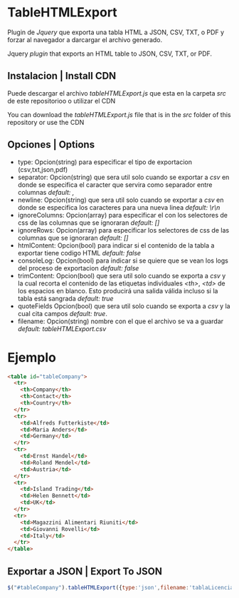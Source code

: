 # TableHTMLExport
Plugin de *Jquery* que exporta una tabla HTML a JSON, CSV, TXT, o PDF y forzar al navegador a darcargar el archivo generado.

Jquery *plugin* that exports an HTML table to JSON, CSV, TXT, or PDF.

## Instalacion | Install CDN

Puede descargar el archivo *tableHTMLExport.js* que esta en la carpeta *src* de este repositorioo o utilizar el CDN

You can download the *tableHTMLExport.js* file that is in the *src* folder of this repository or use the CDN

## Opciones | Options

- type: Opcion(string) para especificar el tipo de exportacion (csv,txt,json,pdf)
- separator: Opcion(string) que sera util solo cuando se exportar a *csv* en donde se especifica el caracter que servira como separador entre columnas *default: ,*
- newline: Opcion(string) que sera util solo cuando se exportar a *csv* en donde se especifica los caracteres para una nueva linea *default: \r\n*
- ignoreColumns: Opcion(array) para especificar el con los selectores de css de las columnas que se ignoraran *default: []*
- ignoreRows: Opcion(array) para especificar los selectores de css de las columnas que se ignoraran *default: []*
- htmlContent: Opcion(bool) para indicar si el contenido de la tabla a exportar tiene codigo HTML *default: false*
- consoleLog: Opcion(bool) para indicar si se quiere que se vean los logs del proceso de exportacion *default: false*
- trimContent: Opcion(bool) que sera util solo cuando se exporta a *csv* y la cual recorta el contenido de las etiquetas individuales *\<th>*, *\<td>*  de los espacios en blanco. Esto producirá una salida válida incluso si la tabla está sangrada *default: true*
- quoteFields Opcion(bool) que sera util solo cuando se exporta a *csv* y la cual cita campos *default: true*.
- filename: Opcion(string) nombre con el que el archivo se va a guardar *default: tableHTMLExport.csv*
# Ejemplo


```html
<table id="tableCompany">
  <tr>
    <th>Company</th>
    <th>Contact</th>
    <th>Country</th>
  </tr>
  <tr>
    <td>Alfreds Futterkiste</td>
    <td>Maria Anders</td>
    <td>Germany</td>
  </tr>
  <tr>
    <td>Ernst Handel</td>
    <td>Roland Mendel</td>
    <td>Austria</td>
  </tr>
  <tr>
    <td>Island Trading</td>
    <td>Helen Bennett</td>
    <td>UK</td>
  </tr>
  <tr>
    <td>Magazzini Alimentari Riuniti</td>
    <td>Giovanni Rovelli</td>
    <td>Italy</td>
  </tr>
</table>
```


## Exportar a JSON | Export To JSON

```javascript
$("#tableCompany").tableHTMLExport({type:'json',filename:'tablaLicencias.json',ignoreColumns:['.acciones']});
```
